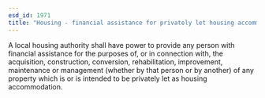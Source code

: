 ```yaml
---
esd_id: 1971
title: "Housing - financial assistance for privately let housing accommodation"
---
```


A local housing authority shall have power to provide any person with financial assistance for the purposes of, or in connection with, the acquisition, construction, conversion, rehabilitation, improvement, maintenance or management (whether by that person or by another) of any property which is or is intended to be privately let as housing accommodation.


